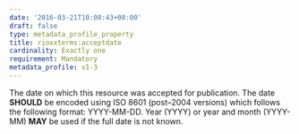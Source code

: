 ```yaml
---
date: '2016-03-21T10:00:43+00:00'
draft: false
type: metadata_profile_property
title: rioxxterms:acceptdate
cardinality: Exactly one
requirement: Mandatory
metadata_profile: v1-3
---
```

The date on which this resource was accepted for publication. The date **SHOULD** be encoded using ISO 8601 (post&#8211;2004 versions) which follows the following format: YYYY-MM-DD. Year (YYYY) or year and month (YYYY-MM) **MAY** be used if the full date is not known.
